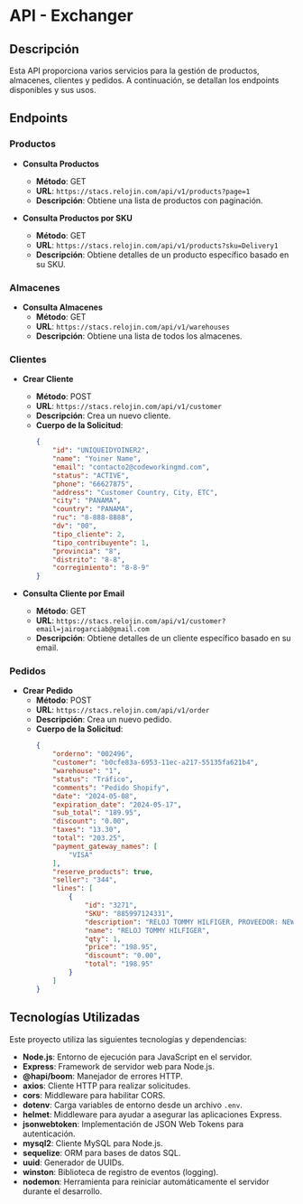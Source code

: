 # API - Exchanger

## Descripción
Esta API proporciona varios servicios para la gestión de productos, almacenes, clientes y pedidos. A continuación, se detallan los endpoints disponibles y sus usos.

## Endpoints

### Productos

- **Consulta Productos**
  - **Método**: GET
  - **URL**: `https://stacs.relojin.com/api/v1/products?page=1`
  - **Descripción**: Obtiene una lista de productos con paginación.

- **Consulta Productos por SKU**
  - **Método**: GET
  - **URL**: `https://stacs.relojin.com/api/v1/products?sku=Delivery1`
  - **Descripción**: Obtiene detalles de un producto específico basado en su SKU.

### Almacenes

- **Consulta Almacenes**
  - **Método**: GET
  - **URL**: `https://stacs.relojin.com/api/v1/warehouses`
  - **Descripción**: Obtiene una lista de todos los almacenes.

### Clientes

- **Crear Cliente**
  - **Método**: POST
  - **URL**: `https://stacs.relojin.com/api/v1/customer`
  - **Descripción**: Crea un nuevo cliente.
  - **Cuerpo de la Solicitud**:
    ```json
    {
        "id": "UNIQUEIDYOINER2",
        "name": "Yoiner Name",
        "email": "contacto2@codeworkingmd.com",
        "status": "ACTIVE",
        "phone": "66627875",
        "address": "Customer Country, City, ETC",
        "city": "PANAMA",
        "country": "PANAMA",
        "ruc": "8-888-8888",
        "dv": "00",
        "tipo_cliente": 2,
        "tipo_contribuyente": 1,
        "provincia": "8",
        "distrito": "8-8",
        "corregimiento": "8-8-9"
    }
    ```

- **Consulta Cliente por Email**
  - **Método**: GET
  - **URL**: `https://stacs.relojin.com/api/v1/customer?email=jairogarciab@gmail.com`
  - **Descripción**: Obtiene detalles de un cliente específico basado en su email.

### Pedidos

- **Crear Pedido**
  - **Método**: POST
  - **URL**: `https://stacs.relojin.com/api/v1/order`
  - **Descripción**: Crea un nuevo pedido.
  - **Cuerpo de la Solicitud**:
    ```json
    {
        "orderno": "002496",
        "customer": "b0cfe83a-6953-11ec-a217-55135fa621b4",
        "warehouse": "1",
        "status": "Tráfico",
        "comments": "Pedido Shopify",
        "date": "2024-05-08",
        "expiration_date": "2024-05-17",
        "sub_total": "189.95",
        "discount": "0.00",
        "taxes": "13.30",
        "total": "203.25",
        "payment_gateway_names": [
            "VISA"
        ],
        "reserve_products": true,
        "seller": "344",
        "lines": [
            {
                "id": "3271",
                "SKU": "885997124331",
                "description": "RELOJ TOMMY HILFIGER, PROVEEDOR: NEW CITY, ORIGEN: ZNLC_PTY, TIPO: PULSO",
                "name": "RELOJ TOMMY HILFIGER",
                "qty": 1,
                "price": "198.95",
                "discount": "0.00",
                "total": "198.95"
            }
        ]
    }
    ```


## Tecnologías Utilizadas

Este proyecto utiliza las siguientes tecnologías y dependencias:

- **Node.js**: Entorno de ejecución para JavaScript en el servidor.
- **Express**: Framework de servidor web para Node.js.
- **@hapi/boom**: Manejador de errores HTTP.
- **axios**: Cliente HTTP para realizar solicitudes.
- **cors**: Middleware para habilitar CORS.
- **dotenv**: Carga variables de entorno desde un archivo `.env`.
- **helmet**: Middleware para ayudar a asegurar las aplicaciones Express.
- **jsonwebtoken**: Implementación de JSON Web Tokens para autenticación.
- **mysql2**: Cliente MySQL para Node.js.
- **sequelize**: ORM para bases de datos SQL.
- **uuid**: Generador de UUIDs.
- **winston**: Biblioteca de registro de eventos (logging).
- **nodemon**: Herramienta para reiniciar automáticamente el servidor durante el desarrollo.